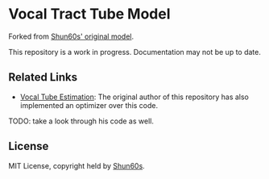 # Vocal Tract Tube Model

Forked from [Shun60s' original model](https://github.com/shun60s/Vocal-Tube-Model).

This repository is a work in progress. Documentation may not be up to date.

## Related Links


- [Vocal Tube Estimation](https://github.com/shun60s/Vocal-Tube-Estimation/):
   The original author of this repository has also implemented an optimizer
   over this code.

TODO: take a look through his code as well.

## License

MIT License, copyright held by [Shun60s](https://github.com/shun60s).
